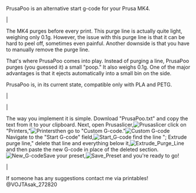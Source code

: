 PrusaPoo is an alternative start g-code for your Prusa MK4.

|

The MK4 purges before every print. This purge line is actually quite light, weighing only 0.1g. However, the issue with this purge line is that it can be hard to peel off, sometimes even painful. Another downside is that you have to manually remove the purge line.

That's where PrusaPoo comes into play. Instead of purging a line, PrusaPoo purges (you guessed it) a small "poop." It also weighs 0.1g. One of the major advantages is that it ejects automatically into a small bin on the side.

PrusaPoo is, in its current state, compatible only with PLA and PETG.

|

|

The way you implement it is simple. Download "PrusaPoo.txt" and copy the text from it to your clipboard. Next, open Prusaslicer,![Prusaslicer](https://github.com/user-attachments/assets/61099ca3-dbbd-4b99-8088-3b0b68d742a8) click on "Printers,"![Printers](https://github.com/user-attachments/assets/a8d6c1f2-43c1-467b-aa4b-18a4404e5193)then go to "Custom G-code."![Custom G-code](https://github.com/user-attachments/assets/6fdb9857-8ab8-466b-ae26-7b9533c1b164)
 Navigate to the "Start G-code" field,![Start_G-code](https://github.com/user-attachments/assets/0ef46199-b506-4f3c-a8fe-ea86eb06fc6b) find the line "; Extrude purge line," delete that line and everything below it,![Extrude_Purge_Line](https://github.com/user-attachments/assets/95e1246a-1b0a-4992-88dd-435c3a47393e) 
and then paste the new G-code in place of the deleted section.
![New_G-code](https://github.com/user-attachments/assets/8cfe71b4-a9ab-4799-adb4-27e26bc1a587)Save your preset,![Save_Preset](https://github.com/user-attachments/assets/c8081aee-aa09-45fe-923b-1eb033cf7684) and you're ready to go!

|

If someone has any suggestions contact me via printables! @VOJTAsak_272820
